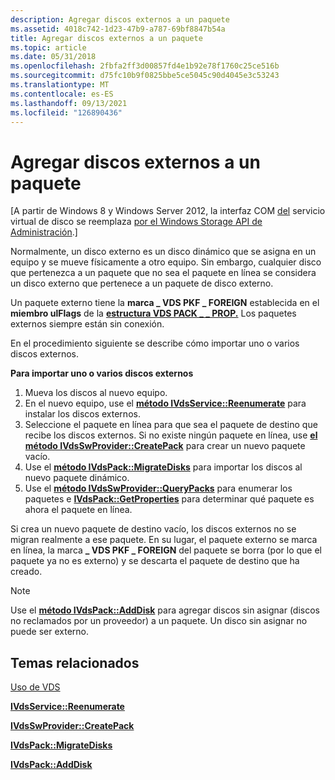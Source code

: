 ```yaml
---
description: Agregar discos externos a un paquete
ms.assetid: 4018c742-1d23-47b9-a787-69bf8847b54a
title: Agregar discos externos a un paquete
ms.topic: article
ms.date: 05/31/2018
ms.openlocfilehash: 2fbfa2ff3d00857fd4e1b92e78f1760c25ce516b
ms.sourcegitcommit: d75fc10b9f0825bbe5ce5045c90d4045e3c53243
ms.translationtype: MT
ms.contentlocale: es-ES
ms.lasthandoff: 09/13/2021
ms.locfileid: "126890436"
---
```

# <a name="adding-foreign-disks-to-a-pack"></a>Agregar discos externos a un paquete

\[A partir de Windows 8 y Windows Server 2012, la interfaz COM [del](virtual-disk-service-portal.md) servicio virtual de disco se reemplaza [por el Windows Storage API de Administración](/previous-versions/windows/desktop/stormgmt/windows-storage-management-api-portal).\]

Normalmente, un disco externo es un disco dinámico que se asigna en un equipo y se mueve físicamente a otro equipo. Sin embargo, cualquier disco que pertenezca a un paquete que no sea el paquete en línea se considera un disco externo que pertenece a un paquete de disco externo.

Un paquete externo tiene la **marca \_ VDS PKF \_ FOREIGN** establecida en el **miembro ulFlags** de la [**estructura VDS PACK \_ \_ PROP.**](/windows/desktop/api/Vds/ns-vds-vds_pack_prop) Los paquetes externos siempre están sin conexión.

En el procedimiento siguiente se describe cómo importar uno o varios discos externos.

**Para importar uno o varios discos externos**

1.  Mueva los discos al nuevo equipo.
2.  En el nuevo equipo, use el [**método IVdsService::Reenumerate**](/windows/desktop/api/Vds/nf-vds-ivdsservice-reenumerate) para instalar los discos externos.
3.  Seleccione el paquete en línea para que sea el paquete de destino que recibe los discos externos. Si no existe ningún paquete en línea, use [**el método IVdsSwProvider::CreatePack**](/windows/desktop/api/Vds/nf-vds-ivdsswprovider-createpack) para crear un nuevo paquete vacío.
4.  Use el [**método IVdsPack::MigrateDisks**](/windows/desktop/api/Vds/nf-vds-ivdspack-migratedisks) para importar los discos al nuevo paquete dinámico.
5.  Use el [**método IVdsSwProvider::QueryPacks**](/windows/desktop/api/Vds/nf-vds-ivdsswprovider-querypacks) para enumerar los paquetes e [**IVdsPack::GetProperties**](/windows/desktop/api/Vds/nf-vds-ivdspack-getproperties) para determinar qué paquete es ahora el paquete en línea.

Si crea un nuevo paquete de destino vacío, los discos externos no se migran realmente a ese paquete. En su lugar, el paquete externo se marca en línea, la marca **\_ VDS PKF \_ FOREIGN** del paquete se borra (por lo que el paquete ya no es externo) y se descarta el paquete de destino que ha creado.

> [!Note]  
> Use el [**método IVdsPack::AddDisk**](/windows/desktop/api/Vds/nf-vds-ivdspack-adddisk) para agregar discos sin asignar (discos no reclamados por un proveedor) a un paquete. Un disco sin asignar no puede ser externo.

 

## <a name="related-topics"></a>Temas relacionados

<dl> <dt>

[Uso de VDS](using-vds.md)
</dt> <dt>

[**IVdsService::Reenumerate**](/windows/desktop/api/Vds/nf-vds-ivdsservice-reenumerate)
</dt> <dt>

[**IVdsSwProvider::CreatePack**](/windows/desktop/api/Vds/nf-vds-ivdsswprovider-createpack)
</dt> <dt>

[**IVdsPack::MigrateDisks**](/windows/desktop/api/Vds/nf-vds-ivdspack-migratedisks)
</dt> <dt>

[**IVdsPack::AddDisk**](/windows/desktop/api/Vds/nf-vds-ivdspack-adddisk)
</dt> </dl>

 

 
